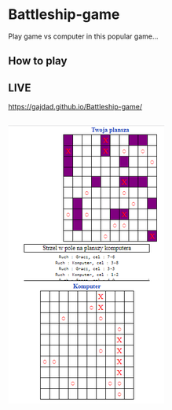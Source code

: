 # Battleship-game

Play game vs computer in this popular game...

## How to play

## LIVE
https://gajdad.github.io/Battleship-game/

## 
![README screenshot](https://github.com/GajdaD/Battleship-game/blob/master/screenshot.PNG)